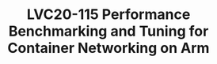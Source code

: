 ---
categories:
- lvc20
description: Arm ecosystem is becoming much more popular in cloud native applications
  than ever before with its increasing wide use. Arm devotes to be a cloud native
  vendor and puts much resources to enable related projects on its platform. Container
  networking is the key to high performance connection for cloud native computing
  and there are a number of Container Networking Interface(CNI) solutions, such as
  Flannel, Calico, etc.<br>In the presentation, we would like present our recent work
  result on the performance benchmarking and tuning on various CNIs of arm:<br>1.
  High performance evaluation environment and tools used for benchmarking;<br>2. Networking
  models used by CNIs which actually affect the final result;<br>3. Benchmarking metrics(IP,
  TCP/UDP, HTTP) and results of the various CNIs on arm<br>4. Comparison between CNIs
  and analysis to the bottleneck factors with the graph<br>5. Our performance tuning
  to them and their improvements<br>from the Linux system and usage model aspects
image: /assets/images/featured-images/lvc20/LVC20-115.png
session_id: LVC20-115
session_room: '[Track 3] DataCenter'
session_slot:
  end_time: 2020-09-22 14:25
  start_time: 2020-09-22 14:00
session_speakers:
- speaker_bio: Trevor Tao(Zijin Tao) is a Ph.D in Computer Networking, who has worked
    in this area for more than 15 years. He has worked as a network engineer in research
    institute of university for more than 10 years. Then he worked in IBM for almost
    5 years for SDN and Cloud Networking. Now he is working in Arm as an Staff Software
    Engineer, mainly major open source projects for cloud native and edge computing.
    He had enabled some CNI solutions on arm platform, such as Contiv/VPP, OVN-Kubernetes,
    etc. Now he is a PTL of IEC blueprint of Akraino under LF edge. He had given out
    edge computing reference stack and solution on arm platform. Trevor Tao (Zijin
    Tao) has filed more than 10 patents and papers in Computer Networking.
  speaker_company: Arm
  speaker_image: http://avatars.sched.co/a/f2/5059315/avatar.jpg.320x320px.jpg?52e
  speaker_name: Trevor Tao
  speaker_position: Staff Software Engineer
  speaker_role: attendee, speaker
session_track: Data Center
tag: session
tags: Data Center
title: LVC20-115 Performance Benchmarking and Tuning for Container Networking on Arm
amazon_s3_presentation_url: https://static.linaro.org/connect/lvc20/presentations/LVC20-115-0.pdf
amazon_s3_video_url: https://static.linaro.org/connect/lvc20/videos/lvc20-115.mp4
---